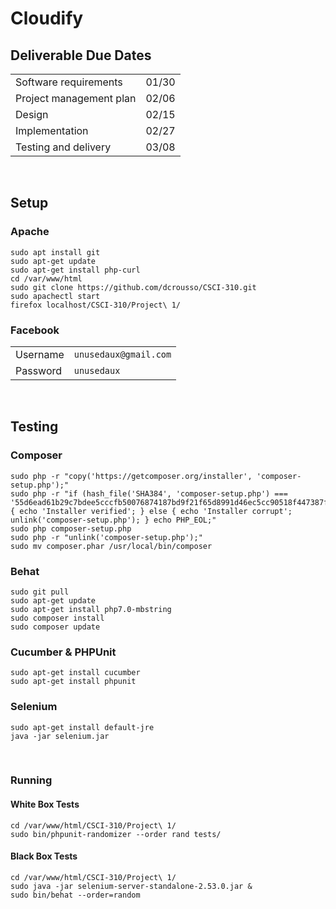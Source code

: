 # Cloudify

## Deliverable Due Dates
<table>
	<tbody>
		<tr>
			<td>Software requirements</td>
			<td><date>01/30</date></td>
		</tr>
		<tr>
			<td>Project management plan</td>
			<td><date>02/06</date></td>
		</tr>
		<tr>
			<td>Design</td>
			<td><date>02/15</date></td>
		</tr>
		<tr>
			<td>Implementation</td>
			<td><date>02/27</date></td>
		</tr>
		<tr>
			<td>Testing and delivery</td>
			<td><date>03/08</date></td>
		</tr>
	</tbody>
</table>

<br>

## Setup

### Apache
```Shell
sudo apt install git
sudo apt-get update
sudo apt-get install php-curl
cd /var/www/html
sudo git clone https://github.com/dcrousso/CSCI-310.git
sudo apachectl start
firefox localhost/CSCI-310/Project\ 1/
```

### Facebook
<table>
	<tbody>
		<tr>
			<td>Username</td>
			<td><code>unusedaux@gmail.com</code></td>
		</tr>
		<tr>
			<td>Password</td>
			<td><code>unusedaux</code></td>
		</tr>
	</tbody>
</table>

<br>

## Testing

### Composer
```Shell
sudo php -r "copy('https://getcomposer.org/installer', 'composer-setup.php');"
sudo php -r "if (hash_file('SHA384', 'composer-setup.php') === '55d6ead61b29c7bdee5cccfb50076874187bd9f21f65d8991d46ec5cc90518f447387fb9f76ebae1fbbacf329e583e30') { echo 'Installer verified'; } else { echo 'Installer corrupt'; unlink('composer-setup.php'); } echo PHP_EOL;"
sudo php composer-setup.php
sudo php -r "unlink('composer-setup.php');"
sudo mv composer.phar /usr/local/bin/composer
```

### Behat
```Shell
sudo git pull
sudo apt-get update
sudo apt-get install php7.0-mbstring
sudo composer install
sudo composer update
```

### Cucumber & PHPUnit
```Shell
sudo apt-get install cucumber
sudo apt-get install phpunit
```

### Selenium
```Shell
sudo apt-get install default-jre
java -jar selenium.jar
```

<br>

### Running

#### White Box Tests
```Shell
cd /var/www/html/CSCI-310/Project\ 1/
sudo bin/phpunit-randomizer --order rand tests/
```

#### Black Box Tests
```Shell
cd /var/www/html/CSCI-310/Project\ 1/
sudo java -jar selenium-server-standalone-2.53.0.jar &
sudo bin/behat --order=random
```
